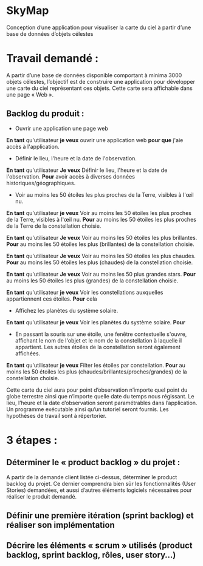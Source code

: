 # SkyMap
Conception d’une application pour visualiser la carte du ciel à partir d’une base de données d’objets célestes

# Travail demandé : 
A partir d’une base de données disponible comportant à minima 3000 objets célestes, l’objectif est de
construire une application pour développer une carte du ciel représentant ces objets. Cette carte sera
affichable dans une page « Web ».

## Backlog du produit :
- Ouvrir une application une page web

**En tant** qu'utilisateur **je veux** ouvrir une application web **pour que** j'aie accès à l'application.
- Définir le lieu, l'heure et la date de l'observation.

**En tant** qu'utilisateur **Je veux** Définir le lieu, l'heure et la date de l'observation. **Pour** avoir accès à diverses données historiques/géographiques.
- Voir au moins les 50 étoiles les plus proches de la Terre, visibles à l'œil nu.

**En tant** qu'utilisateur **je veux** Voir au moins les 50 étoiles les plus proches de la Terre, visibles à l'œil nu. **Pour** au moins les 50 étoiles les plus proches de la Terre de la constellation choisie.


**En tant** qu'utilisateur **Je veux** Voir au moins les 50 étoiles les plus brillantes. **Pour** au moins les 50 étoiles les plus (brillantes) de la constellation choisie.


**En tant** qu'utilisateur **Je veux** Voir au moins les 50 étoiles les plus chaudes. **Pour** au moins les 50 étoiles les plus (chaudes) de la constellation choisie.


**En tant** qu'utilisateur **Je veux** Voir au moins les 50 plus grandes stars. **Pour** au moins les 50 étoiles les plus (grandes) de la constellation choisie.

**En tant** qu'utilisateur **je veux** Voir les constellations auxquelles appartiennent ces étoiles. **Pour** cela 
- Affichez les planètes du système solaire.

**En tant** qu'utilisateur **je veux** Voir les planètes du système solaire. **Pour**
- En passant la souris sur une étoile, une fenêtre contextuelle s'ouvre, affichant le nom de l'objet et le nom de la constellation à laquelle il appartient. Les autres étoiles de la constellation seront également affichées.

**En tant** qu'utilisateur **je veux** Filter les étoiles par constellation. **Pour** au moins les 50 étoiles les plus (chaudes/brillantes/proches/grandes) de la constellation choisie.

Cette carte du ciel aura pour point d’observation n’importe quel point du globe terrestre ainsi que
n’importe quelle date du temps nous régissant. Le lieu, l’heure et la date d’observation seront
paramétrables dans l’application. Un programme exécutable ainsi qu’un tutoriel seront fournis.
Les hypothèses de travail sont à répertorier.

# 3 étapes :
## Déterminer le « product backlog » du projet :
A partir de la demande client listée ci-dessus, déterminer le product backlog du projet.
Ce dernier comprendra bien sûr les fonctionnalités (User Stories) demandées, et aussi d’autres éléments
logiciels nécessaires pour réaliser le produit demandé.
## Définir une première itération (sprint backlog) et réaliser son implémentation
## Décrire les éléments « scrum » utilisés (product backlog, sprint backlog, rôles, user story…) 
